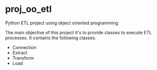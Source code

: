 # proj_oo_etl
Python ETL project using object oriented programming

The main objective of this project it's to provide classes to execute ETL processes. It contains the following classes.

+ Connection
+ Extract
+ Transform
+ Load
